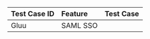 |Test Case ID| Feature                                                                  | Test Case |
|:-----------|:-------------------------------------------------------------------------|:----------|
|Gluu|SAML SSO                                  ||
